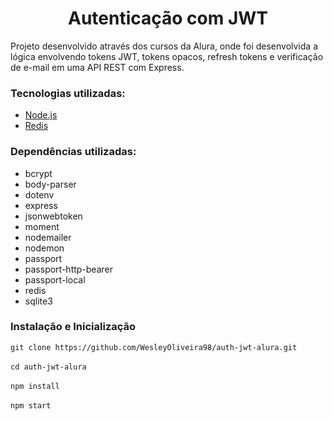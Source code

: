 <h1 align="center">Autenticação com JWT</h1>
<p>Projeto desenvolvido através dos cursos da Alura, onde foi desenvolvida a lógica envolvendo tokens JWT, tokens opacos, refresh tokens e verificação de e-mail em uma API REST com Express.</p>
<h3>Tecnologias utilizadas:</h3>
<ul>
    <li><a href="https://nodejs.org/en/">Node.js</a></li>
    <li><a href="https://redis.io/">Redis</a></li>
</ul>
<h3>Dependências utilizadas:</h3>
<ul>
    <li>bcrypt</li>
    <li>body-parser</li>
    <li>dotenv</li>
    <li>express</li>
    <li>jsonwebtoken</li>
    <li>moment</li>
    <li>nodemailer</li>
    <li>nodemon</li>
    <li>passport</li>
    <li>passport-http-bearer</li>
    <li>passport-local</li>
    <li>redis</li>
    <li>sqlite3</li>
</ul>
<h3>Instalação e Inicialização</h3>
<code>git clone https://github.com/WesleyOliveira98/auth-jwt-alura.git</code><br><br>
<code>cd auth-jwt-alura</code><br><br>
<code>npm install</code><br><br>
<code>npm start</code>